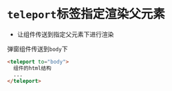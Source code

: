 # `teleport`标签指定渲染父元素

* 让组件传送到指定父元素下进行渲染

弹窗组件传送到`body`下
```html
<teleport to="body">
  组件的html结构
  ...
</teleport>
```
